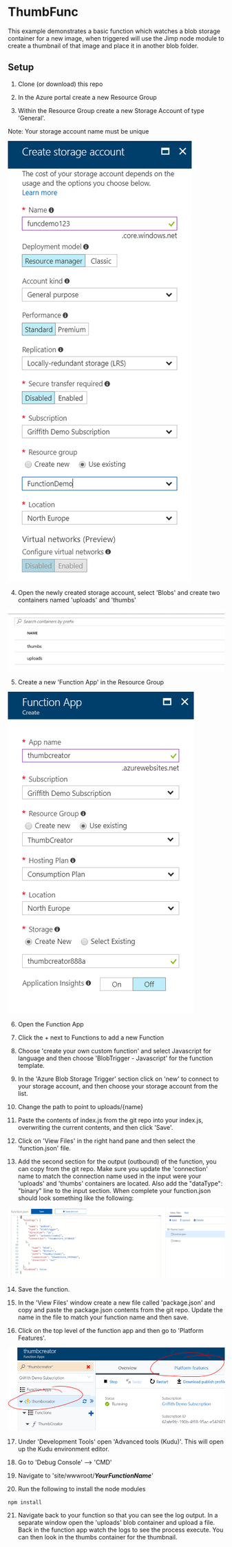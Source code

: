 # ThumbFunc
This example demonstrates a basic function which watches a blob storage container for a new image, when triggered will use the Jimp node module to create a thumbnail of that image and place it in another blob folder.

## Setup
1. Clone (or download) this repo

2. In the Azure portal create a new Resource Group

3. Within the Resource Group create a new Storage Account of type 'General'.

Note: Your storage account name must be unique

![Create Storage Account](/images/storageacct.png)

4. Open the newly created storage account, select 'Blobs' and create two containers named 'uploads' and 'thumbs'

![Create Blob Containers](https://github.com/swgriffith/ThumbFunc/raw/master/images/containers.PNG)

5. Create a new 'Function App' in the Resource Group

![Create Function App](https://github.com/swgriffith/ThumbFunc/raw/master/images/functionapp.PNG)

6. Open the Function App

7. Click the + next to Functions to add a new Function

8. Choose 'create your own custom function' and select Javascript for language and then choose 'BlobTrigger - Javascript' for the function template.

9. In the 'Azure Blob Storage Trigger' section click on 'new' to connect to your storage account, and then choose your storage account from the list.

10. Change the path to point to uploads/{name}

11. Paste the contents of index.js from the git repo into your index.js, overwriting the current contents, and then click 'Save'.

12. Click on 'View Files' in the right hand pane and then select the 'function.json' file.

13. Add the second section for the output (outbound) of the function, you can copy from the git repo. Make sure you update the 'connection' name to match the connection name used in the input were your 'uploads' and 'thumbs' containers are located. Also add the "dataType": "binary" line to the input section. When complete your function.json should look something like the following:

![Function JSON](https://github.com/swgriffith/ThumbFunc/raw/master/images/functionjson.PNG)

14. Save the function.

15. In the 'View Files' window create a new file called 'package.json' and copy and paste the package.json contents from the git repo. Update the name in the file to match your function name and then save.

16. Click on the top level of the function app and then go to 'Platform Features'.

![Platform Features](https://github.com/swgriffith/ThumbFunc/raw/master/images/platformfeatures.PNG)

17. Under 'Development Tools' open 'Advanced tools (Kudu)'. This will open up the Kudu environment editor.

18. Go to 'Debug Console' --> 'CMD'

19. Navigate to 'site/wwwroot/***YourFunctionName***'

20. Run the following to install the node modules

```
npm install
```

21. Navigate back to your function so that you can see the log output. In a separate window open the 'uploads' blob container and upload a file. Back in the function app watch the logs to see the process execute. You can then look in the thumbs container for the thumbnail.